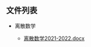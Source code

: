 

## 文件列表

- 离散数学

    - [离散数学2021-2022.docx](https://github.com/bjut-swift/BJUT-Helper/raw/master/%E7%A6%BB%E6%95%A3%E6%95%B0%E5%AD%A6/%E7%A6%BB%E6%95%A3%E6%95%B0%E5%AD%A62021-2022.docx)


